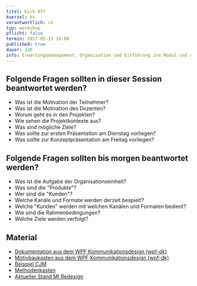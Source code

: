 ```yaml
---
titel: Kick-Off
kuerzel: ko
verantwortlich: cn
typ: workshop
pflicht: false
termin: 2017-05-15 10:00
published: true
dauer: 120
info: Erwartungsmanagement, Organisation und Einführung ins Modul und die damit verbundenen Themengebiete. Vorstellung verschiedener Analysemethoden.
---
```


## Folgende Fragen sollten in dieser Session beantwortet werden?
- Was ist die Motivation der Teilnehmer?
- Was ist die Motivation des Dozenten?
- Worum geht es in den Projekten?
- Wie sehen die Projektkontexte aus?
- Was sind mögliche Ziele?
- Was sollte zur ersten Präsentation am Dienstag vorliegen?
- Was sollte zur Konzeptpräsentation am Freitag vorliegen?

## Folgende Fragen sollten bis morgen beantwortet werden?
- Was ist die Aufgabe der Organisationseinheit?
- Was sind die "Produkte"?
- Wer sind die "Kunden"?
- Welche Kanäle und Formate werden derzeit bespielt?
- Welche "Kunden" werden mit welchen Kanälen und Formaten bedient?
- Wie sind die Rahmenbedingungen?
- Welche Ziele werden verfolgt?

## Material
- [Dokumentation aus dem WPF Kommunikationsdesign (wpf-dk)](../../download/0_guidelines%20Showcase.pdf)
- [Motivbaukasten aus dem WPF Kommunikationsdesign (wpf-dk)](../../download/v1_motivbaukasten.pdf)
- [Beispiel CJM](../../download/beispiel-cjm.pdf)
- [Methodenkasten](../../download/methodenkasten-dk-klein.pdf)
- [Aktueller Stand MI Redesign](https://dl.dropboxusercontent.com/u/2681197/fh/MI%20Redesign.zip)